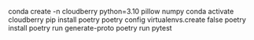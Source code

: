 conda create -n cloudberry python=3.10 pillow numpy
conda activate cloudberry
pip install poetry
poetry config virtualenvs.create false
poetry install
poetry run generate-proto
poetry run pytest